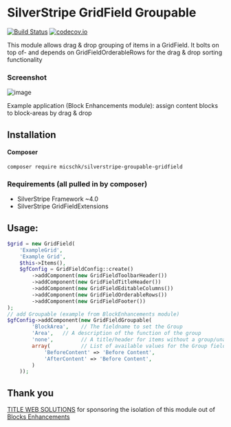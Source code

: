 # SilverStripe GridField Groupable
[![Build Status](https://travis-ci.org/micschk/silverstripe-groupable-gridfield.svg?branch=master)](https://travis-ci.org/micschk/silverstripe-groupable-gridfield)
[![codecov.io](https://codecov.io/github/micschk/silverstripe-groupable-gridfield/coverage.svg?branch=master)](https://codecov.io/github/micschk/silverstripe-groupable-gridfield?branch=master)

This module allows drag & drop grouping of items in a GridField. 
It bolts on top of- and depends on GridFieldOrderableRows for the drag & drop sorting functionality

### Screenshot

![image](https://cloud.githubusercontent.com/assets/1005986/15631519/677fd806-256e-11e6-83a3-d4c072211d1b.png)

Example application (Block Enhancements module): assign content blocks to block-areas by drag & drop

## Installation

#### Composer

	composer require micschk/silverstripe-groupable-gridfield

### Requirements (all pulled in by composer)

* SilverStripe Framework ~4.0
* SilverStripe GridFieldExtensions

## Usage:
```php
$grid = new GridField(
    'ExampleGrid',
    'Example Grid',
    $this->Items(),
    $gfConfig = GridFieldConfig::create()
        ->addComponent(new GridFieldToolbarHeader())
        ->addComponent(new GridFieldTitleHeader())
        ->addComponent(new GridFieldEditableColumns())
        ->addComponent(new GridFieldOrderableRows())
        ->addComponent(new GridFieldFooter())
);
// add Groupable (example from BlockEnhancements module)
$gfConfig->addComponent(new GridFieldGroupable(
        'BlockArea',    // The fieldname to set the Group
        'Area',   // A description of the function of the group
        'none',         // A title/header for items without a group/unassigned
        array(          // List of available values for the Group field
            'BeforeContent' => 'Before Content',
            'AfterContent' => 'Before Content',
        )
    ));
```

## Thank you

[TITLE WEB SOLUTIONS](http://title.dk/) for sponsoring the isolation of this module out of [Blocks Enhancements](https://github.com/micschk/silverstripe-block_enhancements)
